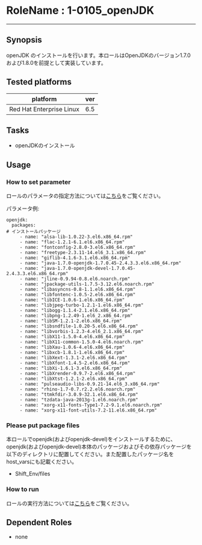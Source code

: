 # RoleName : 1-0105_openJDK

---------------

## Synopsis
openJDK のインストールを行います。本ロールはOpenJDKのバージョン1.7.0および1.8.0を前提として実装しています。

## Tested platforms

platform | ver |
-------- |-----|
Red Hat Enterprise Linux|6.5

## Tasks
- openJDKのインストール

## Usage
### How to set parameter
ロールのパラメータの指定方法については[こちら](https://github.com/SHIFT-ware/shift_ware/wiki/%E5%AE%9F%E8%A1%8C%E6%96%B9%E6%B3%95#%E3%83%91%E3%83%A9%E3%83%A1%E3%83%BC%E3%82%BF%E6%8C%87%E5%AE%9A%E3%83%95%E3%82%A1%E3%82%A4%E3%83%AB%E3%81%AE%E4%BD%9C%E6%88%90%E3%81%A8%E9%85%8D%E7%BD%AE)をご覧ください。

パラメータ例:
```
openjdk:
  packages:                                                              # インストールパッケージ
     - name: "alsa-lib-1.0.22-3.el6.x86_64.rpm"
     - name: "flac-1.2.1-6.1.el6.x86_64.rpm"
     - name: "fontconfig-2.8.0-3.el6.x86_64.rpm"
     - name: "freetype-2.3.11-14.el6_3.1.x86_64.rpm"
     - name: "giflib-4.1.6-3.1.el6.x86_64.rpm"
     - name: "java-1.7.0-openjdk-1.7.0.45-2.4.3.3.el6.x86_64.rpm"
     - name: "java-1.7.0-openjdk-devel-1.7.0.45-2.4.3.3.el6.x86_64.rpm"
     - name: "jline-0.9.94-0.8.el6.noarch.rpm"
     - name: "jpackage-utils-1.7.5-3.12.el6.noarch.rpm"
     - name: "libasyncns-0.8-1.1.el6.x86_64.rpm"
     - name: "libfontenc-1.0.5-2.el6.x86_64.rpm"
     - name: "libICE-1.0.6-1.el6.x86_64.rpm"
     - name: "libjpeg-turbo-1.2.1-1.el6.x86_64.rpm"
     - name: "libogg-1.1.4-2.1.el6.x86_64.rpm"
     - name: "libpng-1.2.49-1.el6_2.x86_64.rpm"
     - name: "libSM-1.2.1-2.el6.x86_64.rpm"
     - name: "libsndfile-1.0.20-5.el6.x86_64.rpm"
     - name: "libvorbis-1.2.3-4.el6_2.1.x86_64.rpm"
     - name: "libX11-1.5.0-4.el6.x86_64.rpm"
     - name: "libX11-common-1.5.0-4.el6.noarch.rpm"
     - name: "libXau-1.0.6-4.el6.x86_64.rpm"
     - name: "libxcb-1.8.1-1.el6.x86_64.rpm"
     - name: "libXext-1.3.1-2.el6.x86_64.rpm"
     - name: "libXfont-1.4.5-2.el6.x86_64.rpm"
     - name: "libXi-1.6.1-3.el6.x86_64.rpm"
     - name: "libXrender-0.9.7-2.el6.x86_64.rpm"
     - name: "libXtst-1.2.1-2.el6.x86_64.rpm"
     - name: "pulseaudio-libs-0.9.21-14.el6_3.x86_64.rpm"
     - name: "rhino-1.7-0.7.r2.2.el6.noarch.rpm"
     - name: "ttmkfdir-3.0.9-32.1.el6.x86_64.rpm"
     - name: "tzdata-java-2013g-1.el6.noarch.rpm"
     - name: "xorg-x11-fonts-Type1-7.2-9.1.el6.noarch.rpm"
     - name: "xorg-x11-font-utils-7.2-11.el6.x86_64.rpm"
```

### Please put package files
本ロールでopenjdk(およびopenjdk-devel)をインストールするために、openjdk(およびopenjdk-devel)本体のパッケージおよびその依存パッケージを以下のディレクトリに配置してください。また配置したパッケージ名をhost_varsにも記載ください。

- Shift_Env/files

### How to run
ロールの実行方法については[こちら](https://github.com/SHIFT-ware/shift_ware/wiki/%E5%AE%9F%E8%A1%8C%E6%96%B9%E6%B3%95#ansible-%E3%83%AD%E3%83%BC%E3%83%AB%E3%81%AE%E5%AE%9F%E8%A1%8C)をご覧ください。

## Dependent Roles
- none
